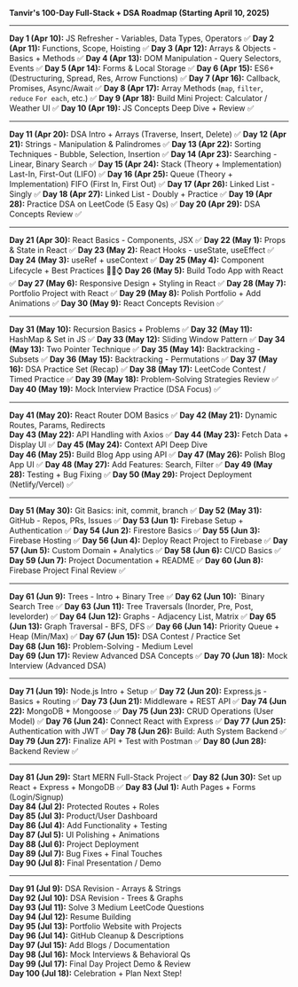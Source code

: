 **Tanvir's 100-Day Full-Stack + DSA Roadmap (Starting April 10, 2025)**

---

**Day 1 (Apr 10):** JS Refresher - Variables, Data Types, Operators  ✅
**Day 2 (Apr 11):** Functions, Scope, Hoisting ✅
**Day 3 (Apr 12):** Arrays & Objects - Basics + Methods  ✅
**Day 4 (Apr 13):** DOM Manipulation - Query Selectors, Events  ✅
**Day 5 (Apr 14):** Forms & Local Storage  ✅
**Day 6 (Apr 15):** ES6+ (Destructuring, Spread, Res, Arrow Functions)  ✅
**Day 7 (Apr 16):** Callback, Promises, Async/Await ✅
**Day 8 (Apr 17):** Array Methods (`map`, `filter`, `reduce` `For each`, etc.) ✅ 
**Day 9 (Apr 18):** Build Mini Project: Calculator / Weather UI  ✅
**Day 10 (Apr 19):** JS Concepts Deep Dive + Review ✅

---

**Day 11 (Apr 20):** DSA Intro + Arrays (Traverse, Insert, Delete)  ✅
**Day 12 (Apr 21):** Strings - Manipulation & Palindromes  ✅
**Day 13 (Apr 22):** Sorting Techniques - Bubble, Selection, Insertion ✅
**Day 14 (Apr 23):** Searching - Linear, Binary Search  ✅
**Day 15 (Apr 24):** Stack (Theory + Implementation) Last-In, First-Out (LIFO) ✅
**Day 16 (Apr 25):** Queue (Theory + Implementation)  FIFO (First In, First Out) ✅
**Day 17 (Apr 26):** Linked List - Singly ✅
**Day 18 (Apr 27):** Linked List - Doubly + Practice  ✅
**Day 19 (Apr 28):** Practice DSA on LeetCode (5 Easy Qs)  ✅
**Day 20 (Apr 29):** DSA Concepts Review  ✅

---

**Day 21 (Apr 30):** React Basics - Components, JSX  ✅
**Day 22 (May 1):** Props & State in React  ✅
**Day 23 (May 2):** React Hooks - useState, useEffect ✅ 
**Day 24 (May 3):** useRef + useContext  ✅
**Day 25 (May 4):** Component Lifecycle + Best Practices  👀⏰⌚
**Day 26 (May 5):** Build Todo App with React  ✅
**Day 27 (May 6):** Responsive Design + Styling in React ✅ 
**Day 28 (May 7):** Portfolio Project with React  ✅
**Day 29 (May 8):** Polish Portfolio + Add Animations  ✅
**Day 30 (May 9):** React Concepts Revision ✅

---
 
**Day 31 (May 10):** Recursion Basics + Problems  ✅
**Day 32 (May 11):** HashMap & Set in JS  ✅
**Day 33 (May 12):** Sliding Window Pattern  ✅
**Day 34 (May 13):** Two Pointer Technique  ✅
**Day 35 (May 14):** Backtracking - Subsets  ✅
**Day 36 (May 15):** Backtracking - Permutations  ✅
**Day 37 (May 16):** DSA Practice Set (Recap)  ✅
**Day 38 (May 17):** LeetCode Contest / Timed Practice  ✅
**Day 39 (May 18):** Problem-Solving Strategies Review ✅
**Day 40 (May 19):** Mock Interview Practice (DSA Focus) ✅

---

**Day 41 (May 20):** React Router DOM Basics  ✅
**Day 42 (May 21):** Dynamic Routes, Params, Redirects  
**Day 43 (May 22):** API Handling with Axios  ✅
**Day 44 (May 23):** Fetch Data + Display UI  ✅
**Day 45 (May 24):** Context API Deep Dive  
**Day 46 (May 25):** Build Blog App using API  ✅
**Day 47 (May 26):** Polish Blog App UI  ✅
**Day 48 (May 27):** Add Features: Search, Filter  ✅
**Day 49 (May 28):** Testing + Bug Fixing  ✅
**Day 50 (May 29):** Project Deployment (Netlify/Vercel) ✅

---

**Day 51 (May 30):** Git Basics: init, commit, branch  ✅
**Day 52 (May 31):** GitHub - Repos, PRs, Issues  ✅
**Day 53 (Jun 1):** Firebase Setup + Authentication  ✅
**Day 54 (Jun 2):** Firestore Basics  ✅
**Day 55 (Jun 3):** Firebase Hosting  ✅
**Day 56 (Jun 4):** Deploy React Project to Firebase  ✅
**Day 57 (Jun 5):** Custom Domain + Analytics  ✅
**Day 58 (Jun 6):** CI/CD Basics  ✅
**Day 59 (Jun 7):** Project Documentation + README  ✅
**Day 60 (Jun 8):** Firebase Project Final Review   ✅

---

**Day 61 (Jun 9):** Trees - Intro + Binary Tree  ✅
**Day 62 (Jun 10):** `Binary Search Tree  ✅
**Day 63 (Jun 11):** Tree Traversals (Inorder, Pre, Post, levelorder)  ✅
**Day 64 (Jun 12):** Graphs - Adjacency List, Matrix  ✅
**Day 65 (Jun 13):** Graph Traversal - BFS, DFS  ✅
**Day 66 (Jun 14):** Priority Queue + Heap (Min/Max) ✅ 
**Day 67 (Jun 15):** DSA Contest / Practice Set  
**Day 68 (Jun 16):** Problem-Solving - Medium Level  
**Day 69 (Jun 17):** Review Advanced DSA Concepts  ✅
**Day 70 (Jun 18):** Mock Interview (Advanced DSA)

---

**Day 71 (Jun 19):** Node.js Intro + Setup  ✅
**Day 72 (Jun 20):** Express.js - Basics + Routing ✅ 
**Day 73 (Jun 21):** Middleware + REST API  ✅
**Day 74 (Jun 22):** MongoDB + Mongoose  ✅
**Day 75 (Jun 23):** CRUD Operations (User Model)  ✅
**Day 76 (Jun 24):** Connect React with Express  ✅
**Day 77 (Jun 25):** Authentication with JWT  ✅
**Day 78 (Jun 26):** Build: Auth System Backend  ✅
**Day 79 (Jun 27):** Finalize API + Test with Postman  ✅
**Day 80 (Jun 28):** Backend Review ✅

---

**Day 81 (Jun 29):** Start MERN Full-Stack Project  ✅
**Day 82 (Jun 30):** Set up React + Express + MongoDB  ✅
**Day 83 (Jul 1):** Auth Pages + Forms (Login/Signup)  
**Day 84 (Jul 2):** Protected Routes + Roles  
**Day 85 (Jul 3):** Product/User Dashboard  
**Day 86 (Jul 4):** Add Functionality + Testing  
**Day 87 (Jul 5):** UI Polishing + Animations  
**Day 88 (Jul 6):** Project Deployment  
**Day 89 (Jul 7):** Bug Fixes + Final Touches  
**Day 90 (Jul 8):** Final Presentation / Demo

---

**Day 91 (Jul 9):** DSA Revision - Arrays & Strings  
**Day 92 (Jul 10):** DSA Revision - Trees & Graphs  
**Day 93 (Jul 11):** Solve 3 Medium LeetCode Questions  
**Day 94 (Jul 12):** Resume Building  
**Day 95 (Jul 13):** Portfolio Website with Projects  
**Day 96 (Jul 14):** GitHub Cleanup & Descriptions  
**Day 97 (Jul 15):** Add Blogs / Documentation  
**Day 98 (Jul 16):** Mock Interviews & Behavioral Qs  
**Day 99 (Jul 17):** Final Day Project Demo & Review  
**Day 100 (Jul 18):** Celebration + Plan Next Step!
